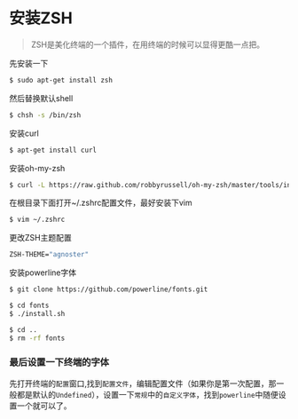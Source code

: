 # 安装ZSH

>ZSH是美化终端的一个插件，在用终端的时候可以显得更酷一点把。


先安装一下
``` bash
$ sudo apt-get install zsh
```

然后替换默认shell
``` bash
$ chsh -s /bin/zsh
```

安装curl
``` bash
$ apt-get install curl
```

安装oh-my-zsh
``` bash
$ curl -L https://raw.github.com/robbyrussell/oh-my-zsh/master/tools/install.sh | sh
```

在根目录下面打开~/.zshrc配置文件，最好安装下vim
``` bash
$ vim ~/.zshrc
```

更改ZSH主题配置
``` bash
ZSH-THEME="agnoster"
```

安装powerline字体
``` bash
$ git clone https://github.com/powerline/fonts.git

$ cd fonts
$ ./install.sh

$ cd ..
$ rm -rf fonts
```

### 最后设置一下终端的字体
先打开终端的`配置`窗口,找到`配置文件`，编辑配置文件（如果你是第一次配置，那一般都是默认的`Undefined`），设置一下`常规`中的`自定义字体`，找到`powerline`中随便设置一个就可以了。
